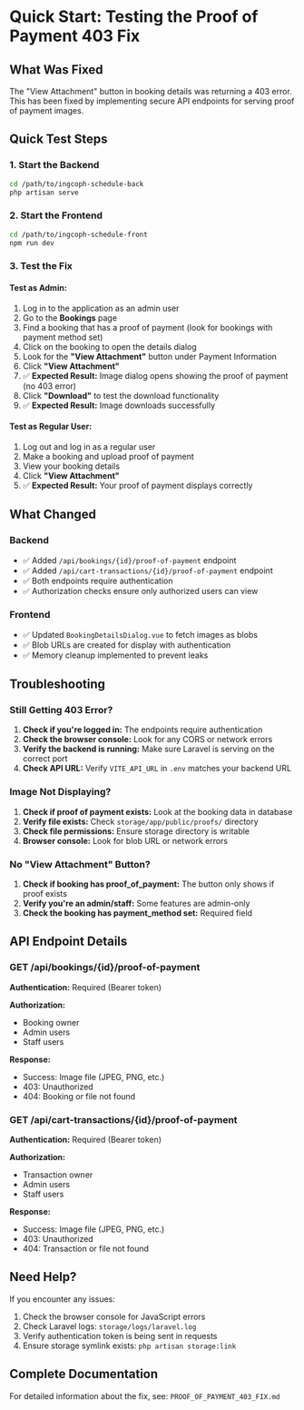 # Quick Start: Testing the Proof of Payment 403 Fix

## What Was Fixed
The "View Attachment" button in booking details was returning a 403 error. This has been fixed by implementing secure API endpoints for serving proof of payment images.

## Quick Test Steps

### 1. Start the Backend
```bash
cd /path/to/ingcoph-schedule-back
php artisan serve
```

### 2. Start the Frontend
```bash
cd /path/to/ingcoph-schedule-front
npm run dev
```

### 3. Test the Fix

#### Test as Admin:
1. Log in to the application as an admin user
2. Go to the **Bookings** page
3. Find a booking that has a proof of payment (look for bookings with payment method set)
4. Click on the booking to open the details dialog
5. Look for the **"View Attachment"** button under Payment Information
6. Click **"View Attachment"**
7. ✅ **Expected Result:** Image dialog opens showing the proof of payment (no 403 error)
8. Click **"Download"** to test the download functionality
9. ✅ **Expected Result:** Image downloads successfully

#### Test as Regular User:
1. Log out and log in as a regular user
2. Make a booking and upload proof of payment
3. View your booking details
4. Click **"View Attachment"**
5. ✅ **Expected Result:** Your proof of payment displays correctly

## What Changed

### Backend
- ✅ Added `/api/bookings/{id}/proof-of-payment` endpoint
- ✅ Added `/api/cart-transactions/{id}/proof-of-payment` endpoint
- ✅ Both endpoints require authentication
- ✅ Authorization checks ensure only authorized users can view

### Frontend
- ✅ Updated `BookingDetailsDialog.vue` to fetch images as blobs
- ✅ Blob URLs are created for display with authentication
- ✅ Memory cleanup implemented to prevent leaks

## Troubleshooting

### Still Getting 403 Error?
1. **Check if you're logged in:** The endpoints require authentication
2. **Check the browser console:** Look for any CORS or network errors
3. **Verify the backend is running:** Make sure Laravel is serving on the correct port
4. **Check API URL:** Verify `VITE_API_URL` in `.env` matches your backend URL

### Image Not Displaying?
1. **Check if proof of payment exists:** Look at the booking data in database
2. **Verify file exists:** Check `storage/app/public/proofs/` directory
3. **Check file permissions:** Ensure storage directory is writable
4. **Browser console:** Look for blob URL or network errors

### No "View Attachment" Button?
1. **Check if booking has proof_of_payment:** The button only shows if proof exists
2. **Verify you're an admin/staff:** Some features are admin-only
3. **Check the booking has payment_method set:** Required field

## API Endpoint Details

### GET /api/bookings/{id}/proof-of-payment
**Authentication:** Required (Bearer token)

**Authorization:**
- Booking owner
- Admin users
- Staff users

**Response:**
- Success: Image file (JPEG, PNG, etc.)
- 403: Unauthorized
- 404: Booking or file not found

### GET /api/cart-transactions/{id}/proof-of-payment
**Authentication:** Required (Bearer token)

**Authorization:**
- Transaction owner
- Admin users
- Staff users

**Response:**
- Success: Image file (JPEG, PNG, etc.)
- 403: Unauthorized
- 404: Transaction or file not found

## Need Help?

If you encounter any issues:

1. Check the browser console for JavaScript errors
2. Check Laravel logs: `storage/logs/laravel.log`
3. Verify authentication token is being sent in requests
4. Ensure storage symlink exists: `php artisan storage:link`

## Complete Documentation

For detailed information about the fix, see: `PROOF_OF_PAYMENT_403_FIX.md`
